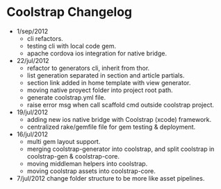 # Coolstrap Changelog
+ 1/sep/2012
  + cli refactors.
  + testing cli with local code gem.
  + apache cordova ios integration for native bridge.
+ 22/jul/2012
  + refactor to generators cli, inherit from thor.
  + list generation separated in section and article partials. 
  + section link added in home template with view generator.
  + moving native proyect folder into project root path.
  + generate coolstrap.yml file.
  + raise error msg when call scaffold cmd outside coolstrap project.
+ 19/jul/2012
  + adding new ios native bridge with Coolstrap (xcode) framework.
  + centralized rake/gemfile file for gem testing & deployment.
+ 16/jul/2012
  + multi gem layout support.
  + merging coolstrap-generator into coolstrap, and split coolstrap in coolstrap-gen & coolstrap-core.
  + moving middleman helpers into coolstrap.
  + moving coolstrap assets into coolstrap-core.
+ 7/jul/2012
  change folder structure to be more like asset pipelines.
  